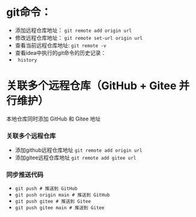 # git命令：

* 添加远程仓库地址：
  `git remote add origin url`
* 修改远程仓库地址：
  `git remote set-url origin url`
* 查看当前远程仓库地址:
  `git remote -v`
* 查看idea中执行的git命令的历史记录：
* ` history`

# 关联多个远程仓库‌（GitHub + Gitee 并行维护）

本地仓库同时添加 GitHub 和 Gitee 地址

### 关联多个远程仓库

* 添加github远程仓库地址 `git remote add origin url`
* 添加gitee远程仓库地址 `git remote add gitee url`

### 同步推送代码

* `git push # 推送到 GitHub`
* `git push origin main # 推送到 GitHub`
* `git push gitee # 推送到 Gitee`
* `git push gitee main # 推送到 Gitee`

